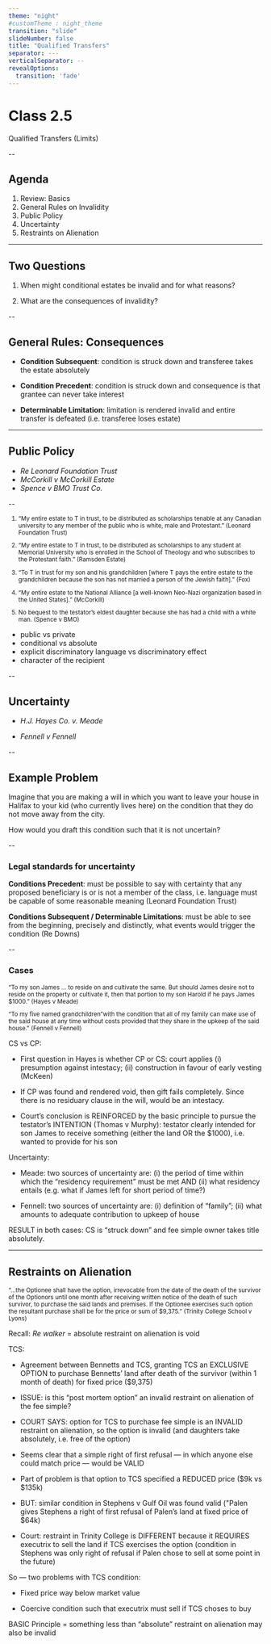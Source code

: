 ```yaml
---
theme: "night"
#customTheme : night_theme
transition: "slide"
slideNumber: false
title: "Qualified Transfers"
separator: ---
verticalSeparator: --
revealOptions:
  transition: 'fade'
---
```


# Class 2.5

Qualified Transfers (Limits)

--

## Agenda

1. Review: Basics
2. General Rules on Invalidity
3. Public Policy
4. Uncertainty
5. Restraints on Alienation

---

## Two Questions

1. When might conditional estates be invalid and for what reasons?

2. What are the consequences of invalidity?

--

## General Rules: Consequences

- **Condition Subsequent**: condition is struck down and transferee takes the estate absolutely

- **Condition Precedent**: condition is struck down and consequence is that grantee can never take interest

- **Determinable Limitation**: limitation is rendered invalid and entire transfer is defeated (i.e. transferee loses estate)

---

## Public Policy

- *Re Leonard Foundation Trust*
- *McCorkill v McCorkill Estate*
- *Spence v BMO Trust Co.*

--

<small>

1. “My entire estate to T in trust, to be distributed as scholarships tenable at any Canadian university to any member of the public who is white, male and Protestant.” (Leonard Foundation Trust)

2. “My entire estate to T in trust, to be distributed as scholarships to any student at Memorial University who is enrolled in the School of Theology and who subscribes to the Protestant faith.” (Ramsden Estate)

3. “To T in trust for my son and his grandchildren [where T pays the entire estate to the grandchildren because the son has not married a person of the Jewish faith].” (Fox)

4. “My entire estate to the National Alliance [a well-known Neo-Nazi organization based in the United States].” (McCorkill)

5. No bequest to the testator’s eldest daughter because she has had a child with a white man. (Spence v BMO)

</small>

<aside class="notes">

- public vs private
- conditional vs absolute
- explicit discriminatory language vs discriminatory effect
- character of the recipient

</aside>

--

## Uncertainty

- *H.J. Hayes Co. v. Meade*

- *Fennell v Fennell* 

--

## Example Problem

Imagine that you are making a will in which you want to leave your house in Halifax to your kid (who currently lives here) on the condition that they do not move away from the city.

How would you draft this condition such that it is not uncertain?

--

### Legal standards for uncertainty

**Conditions Precedent**: must be possible to say with certainty that any proposed beneficiary is or is not a member of the class, i.e. language must be capable of some reasonable meaning (Leonard Foundation Trust)

**Conditions Subsequent / Determinable Limitations**: must be able to see from the beginning, precisely and distinctly, what events would trigger the condition (Re Downs)

--

### Cases

<small>

“To my son James … to reside on and cultivate the same. But should James desire not to reside on the property or cultivate it, then that portion to my son Harold if he pays James $1000.” (Hayes v Meade)

“To my five named grandchildren”with the condition that all of my family can make use of the said house at any time without costs provided that they share in the upkeep of the said house." (Fennell v Fennell)

</small>

<aside class="notes">

CS vs CP:

- First question in Hayes is whether CP or CS: court applies (i) presumption against intestacy; (ii) construction in favour of early vesting (McKeen)

- If CP was found and rendered void, then gift fails completely. Since there is no residuary clause in the will, would be an intestacy.

- Court’s conclusion is REINFORCED by the basic principle to pursue the testator’s INTENTION (Thomas v Murphy): testator clearly intended for son James to receive something (either the land OR the $1000), i.e. wanted to provide for his son

Uncertainty:

- Meade: two sources of uncertainty are: (i) the period of time within which the “residency requirement” must be met AND (ii) what residency entails (e.g. what if James left for short period of time?)

- Fennell: two sources of uncertainty are: (i) definition of “family”; (ii) what amounts to adequate contribution to upkeep of house

RESULT in both cases: CS is “struck down” and fee simple owner takes title absolutely.

</aside>

---

## Restraints on Alienation

<small>

“…the Optionee shall have the option, irrevocable from the date of the death of the survivor of the Optionors until one month after receiving written notice of the death of such survivor, to purchase the said lands and premises. If the Optionee exercises such option the resultant purchase shall be for the price or sum of $9,375.” (Trinity College School v Lyons)

</small>

<aside class="notes">

Recall: *Re walker* = absolute restraint on alienation is void

TCS:

- Agreement between Bennetts and TCS, granting TCS an EXCLUSIVE OPTION to purchase Bennetts’ land after death of the survivor (within 1 month of death) for fixed price ($9,375)

- ISSUE: is this “post mortem option” an invalid restraint on alienation of the fee simple?

- COURT SAYS: option for TCS to purchase fee simple is an INVALID restraint on alienation, so the option is invalid (and daughters take absolutely, i.e. free of the option)

- Seems clear that a simple right of first refusal — in which anyone else could match price — would be VALID

- Part of problem is that option to TCS specified a REDUCED price ($9k vs $135k)

- BUT: similar condition in Stephens v Gulf Oil was found valid ("Palen gives Stephens a right of first refusal of Palen’s land at fixed price of $64k)

- Court: restraint in Trinity College is DIFFERENT because it REQUIRES executrix to sell the land if TCS exercises the option (condition in Stephens was only right of refusal if Palen chose to sell at some point in the future)

So — two problems with TCS condition:

- Fixed price way below market value 

- Coercive condition such that executrix must sell if TCS choses to buy 

BASIC Principle = something less than “absolute” restraint on alienation may also be invalid

</aside>